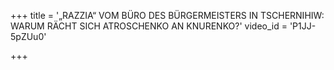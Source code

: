 +++
title = '„RAZZIA“ VOM BÜRO DES BÜRGERMEISTERS IN TSCHERNIHIW: WARUM RÄCHT SICH ATROSCHENKO AN KNURENKO?'
video_id = 'P1JJ-5pZUu0'

+++






